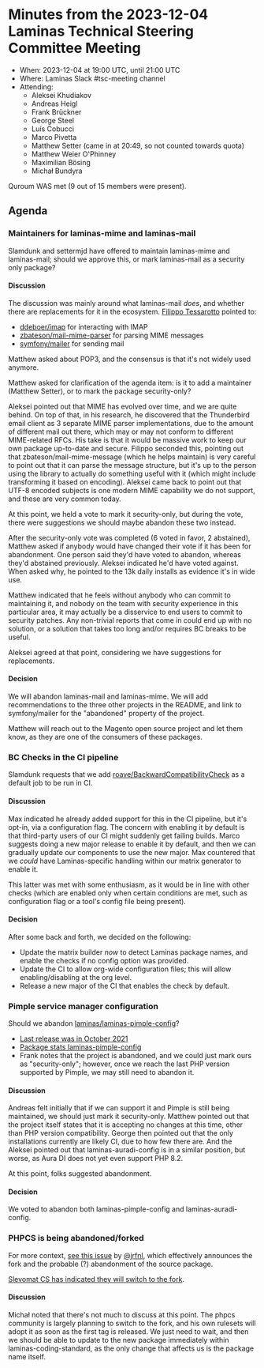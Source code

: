 # Minutes from the 2023-12-04 Laminas Technical Steering Committee Meeting

- When: 2023-12-04 at 19:00 UTC, until 21:00 UTC
- Where: Laminas Slack #tsc-meeting channel
- Attending:
  - Aleksei Khudiakov
  - Andreas Heigl
  - Frank Brückner
  - George Steel
  - Luís Cobucci
  - Marco Pivetta
  - Matthew Setter (came in at 20:49, so not counted towards quota)
  - Matthew Weier O'Phinney
  - Maximilian Bösing
  - Michał Bundyra

Quroum WAS met (9 out of 15 members were present).

## Agenda

### Maintainers for laminas-mime and laminas-mail

Slamdunk and settermjd have offered to maintain laminas-mime and laminas-mail; should we approve this, or mark laminas-mail as a security only package?

#### Discussion

The discussion was mainly around what laminas-mail _does_, and whether there are replacements for it in the ecosystem.
[Filippo Tessarotto](https://github.com/Slamdunk) pointed to:

- [ddeboer/imap](https://github.com/ddeboer/imap) for interacting with IMAP
- [zbateson/mail-mime-parser](https://github.com/zbateson/mail-mime-parser) for parsing MIME messages
- [symfony/mailer](https://github.com/symfony/mailer) for sending mail

Matthew asked about POP3, and the consensus is that it's not widely used anymore.

Matthew asked for clarification of the agenda item: is it to add a maintainer (Matthew Setter), or to mark the package security-only?

Aleksei pointed out that MIME has evolved over time, and we are quite behind.
On top of that, in his research, he discovered that the Thunderbird email client as 3 separate MIME parser implementations, due to the amount of different mail out there, which may or may not conform to different MIME-related RFCs.
His take is that it would be massive work to keep our own package up-to-date and secure.
Filippo seconded this, pointing out that zbateson/mail-mime-message (which he helps maintain) is very careful to point out that it can parse the message structure, but it's up to the person using the library to actually do something useful with it (which might include transforming it based on encoding).
Aleksei came back to point out that UTF-8 encoded subjects is one modern MIME capability we do not support, and these are very common today.

At this point, we held a vote to mark it security-only, but during the vote, there were suggestions we should maybe abandon these two instead.

After the security-only vote was completed (6 voted in favor, 2 abstained), Matthew asked if anybody would have changed their vote if it has been for abandonment.
One person said they'd have voted to abandon, whereas they'd abstained previously.
Aleksei indicated he'd have voted against.
When asked why, he pointed to the 13k daily installs as evidence it's in wide use.

Matthew indicated that he feels without anybody who can commit to maintaining it, and nobody on the team with security experience in this particular area, it may actually be a disservice to end users to commit to security patches.
Any non-trivial reports that come in could end up with no solution, or a solution that takes too long and/or requires BC breaks to be useful.

Aleksei agreed at that point, considering we have suggestions for replacements.

#### Decision

We will abandon laminas-mail and laminas-mime.
We will add recommendations to the three other projects in the README, and link to symfony/mailer for the "abandoned" property of the project.

Matthew will reach out to the Magento open source project and let them know, as they are one of the consumers of these packages.

### BC Checks in the CI pipeline

Slamdunk requests that we add [roave/BackwardCompatibilityCheck](https://github.com/Roave/BackwardCompatibilityCheck) as a default job to be run in CI.

#### Discussion

Max indicated he already added support for this in the CI pipeline, but it's opt-in, via a configuration flag.
The concern with enabling it by default is that third-party users of our CI might suddenly get failing builds.
Marco suggests doing a new major release to enable it by default, and then we can gradually update our components to use the new major.
Max countered that we _could_ have Laminas-specific handling within our matrix generator to enable it.

This latter was met with some enthusiasm, as it would be in line with other checks (which are enabled only when certain conditions are met, such as configuration flag or a tool's config file being present).

#### Decision

After some back and forth, we decided on the following:

- Update the matrix builder _now_ to detect Laminas package names, and enable the checks if no config option was provided.
- Update the CI to allow org-wide configuration files; this will allow enabling/disabling at the org level.
- Release a new major of the CI that enables the check by default.

### Pimple service manager configuration

Should we abandon [laminas/laminas-pimple-config](https://github.com/laminas/laminas-pimple-config)?

- [Last release was in October 2021](https://github.com/silexphp/Pimple/tags)
- [Package stats laminas-pimple-config](https://packagist.org/packages/laminas/laminas-pimple-config/stats)
- Frank notes that the project is abandoned, and we could just mark ours as "security-only"; however, once we reach the last PHP version supported by Pimple, we may still need to abandon it.

#### Discussion

Andreas felt initially that if we can support it and Pimple is still being maintained, we should just mark it security-only.
Matthew pointed out that the project itself states that it is accepting no changes at this time, other than PHP version compatibility.
George then pointed out that the only installations currently are likely CI, due to how few there are.
And the Aleksei pointed out that laminas-auradi-config is in a similar position, but worse, as Aura DI does not yet even support PHP 8.2.

At this point, folks suggested abandonment.


#### Decision

We voted to abandon both laminas-pimple-config and laminas-auradi-config.


### PHPCS is being abandoned/forked

For more context, [see this issue](https://github.com/squizlabs/PHP_CodeSniffer/issues/3932) by [@jrfnl](https://github.com/jrfnl), which effectively announces the fork and the probable (?) abandonment of the source package.

[Slevomat CS has indicated they will switch to the fork](https://github.com/slevomat/coding-standard/issues/1640). 

#### Discussion

Michał noted that there's not much to discuss at this point.
The phpcs community is largely planning to switch to the fork, and his own rulesets will adopt it as soon as the first tag is released.
We just need to wait, and then we should be able to update to the new package immediately within laminas-coding-standard, as the only change that affects us is the package name itself.
